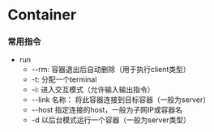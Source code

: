 # Container

### 常用指令
- run
    - --rm: 容器退出后自动删除（用于执行client类型）
    - -t: 分配一个terminal
    - -i: 进入交互模式（允许输入输出指令）
    - --link 名称： 将此容器连接到目标容器（一般为server）
    - --host 指定连接的host，一般为子网IP或容器名
    - -d 以后台模式运行一个容器（一般为server类型）
    